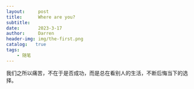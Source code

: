 ```yaml
---
layout:     post
title:      Where are you?
subtitle:   
date:       2023-3-17
author:     Darren
header-img: img/the-first.png
catalog:   true
tags:
    - 随笔
---
```

我们之所以痛苦，不在于是否成功，而是总在看别人的生活，不断后悔当下的选择。